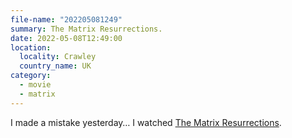 ```yaml
---
file-name: "202205081249"
summary: The Matrix Resurrections.
date: 2022-05-08T12:49:00
location:
  locality: Crawley
  country_name: UK
category:
  - movie
  - matrix
---
```


I made a mistake yesterday&hellip; I watched [The Matrix Resurrections](https://www.imdb.com/title/tt10838180/).
